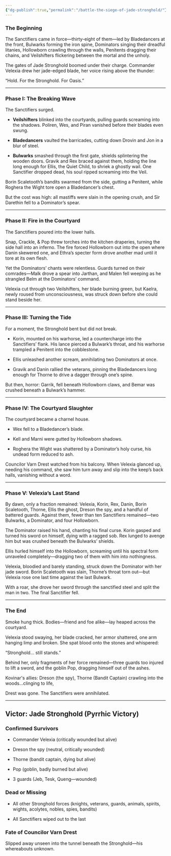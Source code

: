 ```yaml
---
{"dg-publish":true,"permalink":"/battle-the-siege-of-jade-stronghold/"}
---
```


### **The Beginning**

The Sanctifiers came in force—thirty-eight of them—led by Bladedancers at the front, Bulwarks forming the iron spine, Dominators singing their dreadful litanies, Hollowborn crawling through the walls, Penitents dragging their chains, and Veilshifters flickering between the mortal and the unholy.

The gates of Jade Stronghold boomed under their charge. Commander Velexia drew her jade-edged blade, her voice rising above the thunder:

“Hold. For the Stronghold. For Oasis.”

---

### **Phase I: The Breaking Wave**

The Sanctifiers surged.

- **Veilshifters** blinked into the courtyards, pulling guards screaming into the shadows. Poliren, Wes, and Piran vanished before their blades even swung.
    
- **Bladedancers** vaulted the barricades, cutting down Drovin and Jon in a blur of steel.
    
- **Bulwarks** smashed through the first gate, shields splintering the wooden doors. Gravik and Rex braced against them, holding the line long enough for Ellis, the Quiet Child, to shriek a ghostly wail. One Sanctifier dropped dead, his soul ripped screaming into the Veil.

Borin Scaletooth’s bandits swarmed from the side, gutting a Penitent, while Roghera the Wight tore open a Bladedancer’s chest.

But the cost was high: all mastiffs were slain in the opening crush, and Sir Darethin fell to a Dominator’s spear.

---

### **Phase II: Fire in the Courtyard**

The Sanctifiers poured into the lower halls.

Snap, Crackle, & Pop threw torches into the kitchen draperies, turning the side hall into an inferno. The fire forced Hollowborn out into the open where Danin skewered one, and Ethra’s specter form drove another mad until it tore at its own flesh.

Yet the Dominators’ chants were relentless. Guards turned on their comrades—Malk drove a spear into Jarthan, and Malen fell weeping as he strangled Belm at the Dominators’ command.

Velexia cut through two Veilshifters, her blade burning green, but Kaelra, newly roused from unconsciousness, was struck down before she could stand beside her.

---

### **Phase III: Turning the Tide**

For a moment, the Stronghold bent but did not break.

- Korin, mounted on his warhorse, led a countercharge into the Sanctifiers’ flank. His lance pierced a Bulwark’s throat, and his warhorse trampled a Penitent into the cobblestone.
    
- Ellis unleashed another scream, annihilating two Dominators at once.
    
- Gravik and Danin rallied the veterans, pinning the Bladedancers long enough for Thorne to drive a dagger through one’s spine.

But then, horror: Garrik, fell beneath Hollowborn claws, and Bemar was crushed beneath a Bulwark’s hammer.

---

### **Phase IV: The Courtyard Slaughter**

The courtyard became a charnel house.

- Wex fell to a Bladedancer’s blade.
    
- Kell and Marni were gutted by Hollowborn shadows.
    
- Roghera the Wight was shattered by a Dominator’s holy curse, his undead form reduced to ash.

Councilor Varn Drest watched from his balcony. When Velexia glanced up, needing his command, she saw him turn away and slip into the keep’s back halls, vanishing without a word.

---

### **Phase V: Velexia’s Last Stand**

By dawn, only a fraction remained: Velexia, Korin, Rex, Danin, Borin Scaletooth, Thorne, Ellis the ghost, Dreson the spy, and a handful of battered guards. Against them, fewer than ten Sanctifiers remained—two Bulwarks, a Dominator, and four Hollowborn.

The Dominator raised his hand, chanting his final curse. Korin gasped and turned his sword on himself, dying with a ragged sob. Rex lunged to avenge him but was crushed beneath the Bulwarks’ shields.

Ellis hurled himself into the Hollowborn, screaming until his spectral form unraveled completely—dragging two of them with him into nothingness.

Velexia, bloodied and barely standing, struck down the Dominator with her jade sword. Borin Scaletooth was slain, Thorne’s throat torn out—but Velexia rose one last time against the last Bulwark.

With a roar, she drove her sword through the sanctified steel and split the man in two. The final Sanctifier fell.

---

### **The End**

Smoke hung thick. Bodies—friend and foe alike—lay heaped across the courtyard.

Velexia stood swaying, her blade cracked, her armor shattered, one arm hanging limp and broken. She spat blood onto the stones and whispered:

“Stronghold… still stands.”

Behind her, only fragments of her force remained—three guards too injured to lift a sword, and the goblin Pop, dragging himself out of the ashes.

Kovinar's allies: Dreson (the spy), Thorne (Bandit Captain) crawling into the woods...clinging to life, 

Drest was gone. The Sanctifiers were annihilated.

---

## **Victor: Jade Stronghold (Pyrrhic Victory)**

### **Confirmed Survivors**

- Commander Velexia (critically wounded but alive)
    
- Dreson the spy (neutral, critically wounded)
    
- Thorne (bandit captain, dying but alive)
    
- Pop (goblin, badly burned but alive)
    
- 3 guards (Jeb, Tesk, Queng—wounded)

### **Dead or Missing**

- All other Stronghold forces (knights, veterans, guards, animals, spirits, wights, acolytes, nobles, spies, bandits)
    
- All Sanctifiers wiped out to the last

### **Fate of Councilor Varn Drest**

Slipped away unseen into the tunnel beneath the Stronghold—his whereabouts unknown.